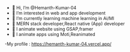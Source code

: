 - 👋 Hi, I’m @Hemanth-Kumar-04
- 👀 I’m interested in web and app development
- 🌱 I’m currently learning machine learning in Ai/Ml
- 🌱 MERN stack developer,React native (App) developer
- 👀 I animate website using GSAP,framer
- 👀 I animate apps using Moti,Reanimated

-My profile : https://hemanth-kumar-04.vercel.app/


<!---
Hemanth-Kumar-04/Hemanth-Kumar-04 is a ✨ special ✨ repository because its `README.md` (this file) appears on your GitHub profile.
You can click the Preview link to take a look at your changes.
--->
